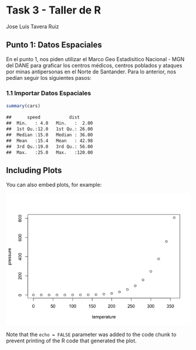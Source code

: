 **Task 3 - Taller de R**
================
Jose Luis Tavera Ruiz

## **Punto 1: Datos Espaciales**

En el punto 1, nos piden utilizar el Marco Geo Estadísitico Nacional -
MGN del DANE para graficar los centros médicos, centros poblados y
ataques por minas antipersonas en el Norte de Santander. Para lo
anterior, nos pedían seguir los siguientes pasos:

### **1.1 Importar Datos Espaciales**

``` r
summary(cars)
```

    ##      speed           dist       
    ##  Min.   : 4.0   Min.   :  2.00  
    ##  1st Qu.:12.0   1st Qu.: 26.00  
    ##  Median :15.0   Median : 36.00  
    ##  Mean   :15.4   Mean   : 42.98  
    ##  3rd Qu.:19.0   3rd Qu.: 56.00  
    ##  Max.   :25.0   Max.   :120.00

## Including Plots

You can also embed plots, for example:

![](README_files/figure-gfm/pressure-1.png)<!-- -->

Note that the `echo = FALSE` parameter was added to the code chunk to
prevent printing of the R code that generated the plot.
